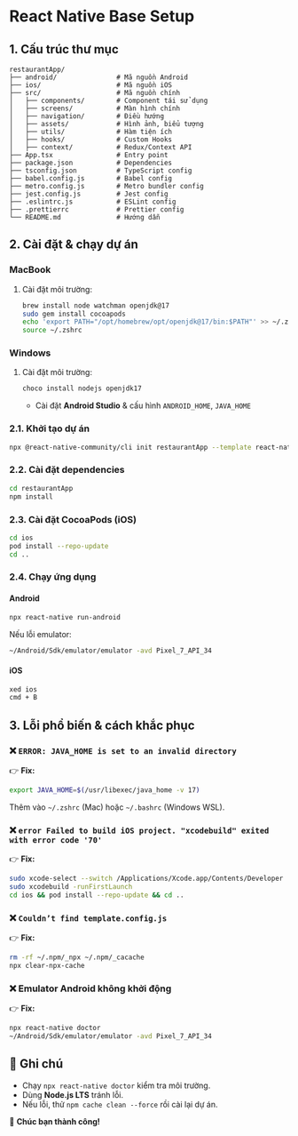 # React Native Base Setup

## 1. Cấu trúc thư mục

```
restaurantApp/
├── android/               # Mã nguồn Android
├── ios/                   # Mã nguồn iOS
├── src/                   # Mã nguồn chính
│   ├── components/        # Component tái sử dụng
│   ├── screens/           # Màn hình chính
│   ├── navigation/        # Điều hướng
│   ├── assets/            # Hình ảnh, biểu tượng
│   ├── utils/             # Hàm tiện ích
│   ├── hooks/             # Custom Hooks
│   ├── context/           # Redux/Context API
├── App.tsx                # Entry point
├── package.json           # Dependencies
├── tsconfig.json          # TypeScript config
├── babel.config.js        # Babel config
├── metro.config.js        # Metro bundler config
├── jest.config.js         # Jest config
├── .eslintrc.js           # ESLint config
├── .prettierrc            # Prettier config
└── README.md              # Hướng dẫn
```

## 2. Cài đặt & chạy dự án

### MacBook

1. Cài đặt môi trường:
   ```sh
   brew install node watchman openjdk@17
   sudo gem install cocoapods
   echo 'export PATH="/opt/homebrew/opt/openjdk@17/bin:$PATH"' >> ~/.zshrc
   source ~/.zshrc
   ```

### Windows

1. Cài đặt môi trường:
   ```sh
   choco install nodejs openjdk17
   ```
   - Cài đặt **Android Studio** & cấu hình `ANDROID_HOME`, `JAVA_HOME`

### 2.1. Khởi tạo dự án

```sh
npx @react-native-community/cli init restaurantApp --template react-native-template-typescript
```

### 2.2. Cài đặt dependencies

```sh
cd restaurantApp
npm install
```

### 2.3. Cài đặt CocoaPods (iOS)

```sh
cd ios
pod install --repo-update
cd ..
```

### 2.4. Chạy ứng dụng

#### Android

```sh
npx react-native run-android
```

Nếu lỗi emulator:

```sh
~/Android/Sdk/emulator/emulator -avd Pixel_7_API_34
```

#### iOS

```sh
xed ios
cmd + B
```

## 3. Lỗi phổ biến & cách khắc phục

### ❌ `ERROR: JAVA_HOME is set to an invalid directory`

👉 **Fix:**

```sh
export JAVA_HOME=$(/usr/libexec/java_home -v 17)
```

Thêm vào `~/.zshrc` (Mac) hoặc `~/.bashrc` (Windows WSL).

### ❌ `error Failed to build iOS project. "xcodebuild" exited with error code '70'`

👉 **Fix:**

```sh
sudo xcode-select --switch /Applications/Xcode.app/Contents/Developer
sudo xcodebuild -runFirstLaunch
cd ios && pod install --repo-update && cd ..
```

### ❌ `Couldn’t find template.config.js`

👉 **Fix:**

```sh
rm -rf ~/.npm/_npx ~/.npm/_cacache
npx clear-npx-cache
```

### ❌ Emulator Android không khởi động

👉 **Fix:**

```sh
npx react-native doctor
~/Android/Sdk/emulator/emulator -avd Pixel_7_API_34
```

## 📌 Ghi chú

- Chạy `npx react-native doctor` kiểm tra môi trường.
- Dùng **Node.js LTS** tránh lỗi.
- Nếu lỗi, thử `npm cache clean --force` rồi cài lại dự án.

🚀 **Chúc bạn thành công!**

